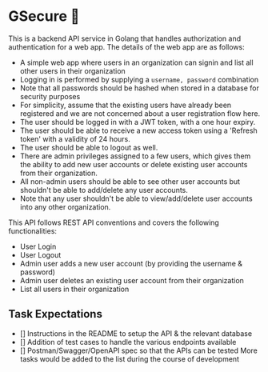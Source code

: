 # GSecure 🔐

This is a backend API service in Golang that handles authorization and authentication for a web app.
The details of the web app are as follows:
- A simple web app where users in an organization can signin and list all other users in their organization
- Logging in is performed by supplying a `username, password` combination
- Note that all passwords should be hashed when stored in a database for security purposes
- For simplicity, assume that the existing users have already been registered and we are not concerned about a user registration flow here.
- The user should be logged in with a JWT token, with a one hour expiry.
- The user should be able to receive a new access token using a 'Refresh token' with a validity of 24 hours.
- The user should be able to logout as well.
- There are admin privileges assigned to a few users, which gives them the ability to add new user accounts or delete existing user accounts from their organization.
- All non-admin users should be able to see other user accounts but shouldn't be able to add/delete any user accounts.
- Note that any user shouldn't be able to view/add/delete user accounts into any other organization.

This API follows REST API conventions and covers the following functionalities:
- User Login
- User Logout
- Admin user adds a new user account (by providing the username & password)
- Admin user deletes an existing user account from their organization
- List all users in their organization

## Task Expectations

- [] Instructions in the README to setup the API & the relevant database
- [] Addition of test cases to handle the various endpoints available
- [] Postman/Swagger/OpenAPI spec so that the APIs can be tested
More tasks would be added to the list during the course of development
